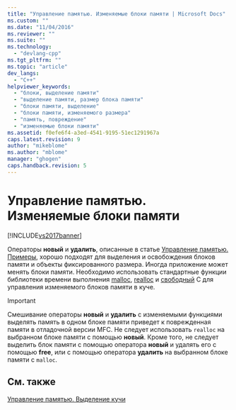 ```yaml
---
title: "Управление памятью. Изменяемые блоки памяти | Microsoft Docs"
ms.custom: ""
ms.date: "11/04/2016"
ms.reviewer: ""
ms.suite: ""
ms.technology: 
  - "devlang-cpp"
ms.tgt_pltfrm: ""
ms.topic: "article"
dev_langs: 
  - "C++"
helpviewer_keywords: 
  - "блоки, выделение памяти"
  - "выделение памяти, размер блока памяти"
  - "блоки памяти, выделение"
  - "блоки памяти, изменяемого размера"
  - "память, повреждение"
  - "изменяемые блоки памяти"
ms.assetid: f0efe6f4-a3ed-4541-9195-51ec1291967a
caps.latest.revision: 9
author: "mikeblome"
ms.author: "mblome"
manager: "ghogen"
caps.handback.revision: 5
---
```

# Управление памятью. Изменяемые блоки памяти
[!INCLUDE[vs2017banner](../assembler/inline/includes/vs2017banner.md)]

Операторы **новый** и **удалить**, описанные в статье [Управление памятью. Примеры](../mfc/memory-management-examples.md), хорошо подходят для выделения и освобождения блоков памяти и объекты фиксированного размера.  Иногда приложение может менять блоки памяти.  Необходимо использовать стандартные функции библиотеки времени выполнения [malloc](../c-runtime-library/reference/malloc.md), [realloc](../c-runtime-library/reference/realloc.md) и [свободный](../c-runtime-library/reference/free.md) C для управления изменяемого блоков памяти в куче.  
  
> [!IMPORTANT]
>  Смешивание операторы **новый** и **удалить** с изменяемыми функциями выделять память в одном блоке памяти приведет к поврежденная памяти в отладочной версии MFC.  Не следует использовать `realloc` на выбранном блоке памяти с помощью **новый**.  Кроме того, не следует выделить блок памяти с помощью оператора **новый** и удалять его с помощью **free**, или с помощью оператора **удалить** на выбранном блоке памяти с `malloc`.  
  
## См. также  
 [Управление памятью. Выделение кучи](../mfc/memory-management-heap-allocation.md)